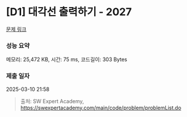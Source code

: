 # [D1] 대각선 출력하기 - 2027 

[문제 링크](https://swexpertacademy.com/main/code/problem/problemDetail.do?contestProbId=AV5QFuZ6As0DFAUq) 

### 성능 요약

메모리: 25,472 KB, 시간: 75 ms, 코드길이: 303 Bytes

### 제출 일자

2025-03-10 21:58



> 출처: SW Expert Academy, https://swexpertacademy.com/main/code/problem/problemList.do